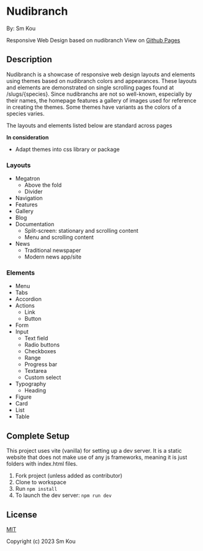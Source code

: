# Nudibranch

By: Sm Kou

Responsive Web Design based on nudibranch
View on [Github Pages](smkou.github.io/nudibranch)

## Description

Nudibranch is a showcase of responsive web design layouts and elements using themes based on nudibranch colors and appearances. These layouts and elements are demonstrated on single scrolling pages found at /slugs/{species}. Since nudibranchs are not so well-known, especially by their names, the homepage features a gallery of images used for reference in creating the themes. Some themes have variants as the colors of a species varies.

The layouts and elements listed below are standard across pages

**In consideration**
- Adapt themes into css library or package

### Layouts

- Megatron
  - Above the fold
  - Divider
- Navigation
- Features
- Gallery
- Blog
- Documentation
  - Split-screen: stationary and scrolling content
  - Menu and scrolling content
- News
  - Traditional newspaper
  - Modern news app/site

### Elements

- Menu
- Tabs
- Accordion
- Actions
  - Link
  - Button
- Form
- Input
  - Text field
  - Radio buttons
  - Checkboxes
  - Range
  - Progress bar
  - Textarea
  - Custom select
- Typography
  - Heading
- Figure
- Card
- List
- Table

## Complete Setup

This project uses vite (vanilla) for setting up a dev server. It is a static website that does not make use of any js frameworks, meaning it is just folders with index.html files.

1. Fork project (unless added as contributor)
2. Clone to workspace
3. Run ```npm install```
4. To launch the dev server: ```npm run dev```

## License

[MIT](https://choosealicense.com/licenses/mit/)

Copyright (c) 2023 Sm Kou